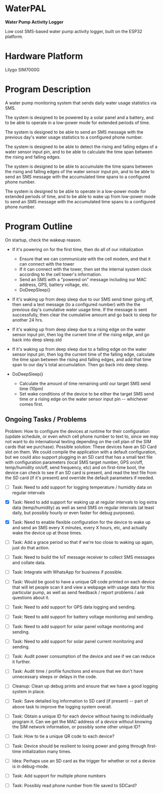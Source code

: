# WaterPAL

**Water Pump Activity Logger**

Low cost SMS-based water pump activity logger, built on the ESP32 platform.

# Hardware Platform

Lilygo SIM7000G

# Program Description

A water pump monitoring system that sends daily water usage statistics via SMS.

The system is designed to be powered by a solar panel and a battery, and to be able to operate in a low-power mode for extended periods of time.

The system is designed to be able to send an SMS message with the previous day's water usage statistics to a configured phone number.

The system is designed to be able to detect the rising and falling edges of a water sensor input pin, and to be able to calculate the time span between the rising and falling edges.

The system is designed to be able to accumulate the time spans between the rising and falling edges of the water sensor input pin, and to be able to send an SMS message with the accumulated time spans to a configured phone number.

The system is designed to be able to operate in a low-power mode for extended periods of time, and to be able to wake up from low-power mode to send an SMS message with the accumulated time spans to a configured phone number.

# Program Outline

On startup, check the wakeup reason.

* If it's powering on for the first time, then do all of our initialization
  * Ensure that we can communicate with the cell modem, and that it can connect with the tower
  * If it can connect with the tower, then set the internal system clock according to the cell tower's information.
  * Send an SMS with a "powered on" message including our MAC address, GPS, battery voltage, etc.
  * DoDeepSleep()

* If it's waking up from deep sleep due to our SMS send timer going off, then send a text message (to a configured number) with the the previous day's cumulative water usage time. If the message is sent successfully, then clear the cumulative amount and go back to sleep for another 24 hrs.

* If it's waking up from deep sleep due to a rising edge on the water sensor input pin, then log the current time of the rising edge, and go back into deep sleep.std

* If it's waking up from deep sleep due to a falling edge on the water sensor input pin, then log the current time of the falling edge, calculate the time span between the rising and falling edges, and add that time span to our day's total accumulation. Then go back into deep sleep.

* DoDeepSleep()
  * Calculate the amount of time remaining until our target SMS send time (10pm)
  * Set wake conditions of the device to be either the target SMS send time or a rising edge on the water sensor input pin -- whichever comes first.

## Ongoing Tasks / Problems

Problem: How to configure the devices at runtime for their configuration (update schedule, or even which cell phone number to text to, since we may not want to do international texting depending on the cell plan of the SIM cards that we purchase).
Possible solution: These devices have an SD Card slot on them. We could compile the application with a default configuration, but we could also support plugging in an SD card that has a small text file with configuration parameters (local SMS target number, GPS on/off, temp/humidity on/off, send frequency, etc) and on first-time boot, the device can check to see if an SD card is present, and read the text file from the SD card (if it's present) and override the default parameters if needed.

- [ ] Task: Need to add support for logging temperature / humidity data on regular intervals

- [x] Task: Need to add support for waking up at regular intervals to log extra data (temp/humidity) as well as send SMS on regular intervals (at least daily, but possibly hourly or even faster for debug purposes).

- [x] Task: Need to enable flexible configuration for the device to wake up and send an SMS every X minutes, every X hours, etc, and actually wake the device up at those times.

- [ ] Task: Add a grace period so that if we're too close to waking up again, just do that action.

- [ ] Task: Need to build the IoT message receiver to collect SMS messages and collate data.

- [ ] Task: Integrate with WhatsApp for business if possible.

- [ ] Task: Would be good to have a unique QR code printed on each device that will let people scan it and view a webpage with usage data for this particular pump, as well as send feedback / report problems / ask questions about it.

- [ ] Task: Need to add support for GPS data logging and sending.

- [ ] Task: Need to add support for battery voltage monitoring and sending.

- [ ] Task: Need to add support for solar panel voltage monitoring and sending.

- [ ] Task: Need to add support for solar panel current monitoring and sending.

- [ ] Task: Audit power consumption of the device and see if we can reduce it further.

- [ ] Task: Audit time / profile functions and ensure that we don't have unnecessary sleeps or delays in the code.

- [ ] Cleanup: Clean up debug prints and ensure that we have a good logging system in place.

- [ ] Task: Save detailed log information to SD card (if present) -- part of above task to improve the logging system overall.

- [ ] Task: Obtain a unique ID for each device without having to individually program it. Can we get the MAC address of a device without knowing the SIM network information, or possibly some other unique ID?

- [ ] Task: How to tie a unique QR code to each device?

- [ ] Task: Device should be resilient to losing power and going through first-time initialization many times.

- [ ] Idea: Perhaps use an SD card as the trigger for whether or not a device is in debug-mode.

- [ ] Task: Add support for multiple phone numbers

- [ ] Task: Possibly read phone number from file saved to SDCard?
